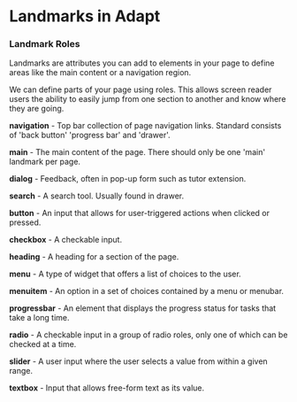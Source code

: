 # Landmarks in Adapt

### Landmark Roles

Landmarks are attributes you can add to elements in your page to define areas like the main content or a navigation region.

We can define parts of your page using roles. This allows screen reader users the ability to easily jump from one section to another and know where they are going.
 

**navigation** - Top bar collection of page navigation links. Standard consists of 'back button' 'progress bar' and 'drawer'.

**main** - The main content of the page. There should only be one 'main' landmark per page.

**dialog** - Feedback, often in pop-up form such as tutor extension.

**search** - A search tool. Usually found in drawer.

**button** - An input that allows for user-triggered actions when clicked or pressed.

**checkbox** - A checkable input.

**heading** - A heading for a section of the page.

**menu** - A type of widget that offers a list of choices to the user.

**menuitem** - An option in a set of choices contained by a menu or menubar.

**progressbar** - An element that displays the progress status for tasks that take a long time.

**radio** - A checkable input in a group of radio roles, only one of which can be checked at a time.

**slider** - A user input where the user selects a value from within a given range.

**textbox** - Input that allows free-form text as its value.








 


